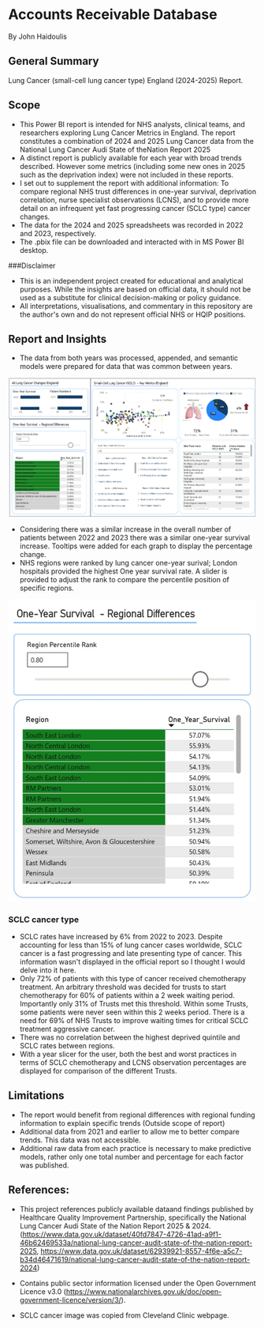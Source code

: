 # Accounts Receivable Database

By John Haidoulis

## General Summary

Lung Cancer (small-cell lung cancer type) England (2024-2025) Report.

## Scope

* This Power BI report is intended for NHS analysts, clinical teams, and researchers exploring Lung Cancer Metrics in England.
The report constitutes a combination of 2024 and 2025 Lung Cancer data from the National Lung Cancer Audi State of theNation Report 2025
* A distinct report is publicly available for each year with broad trends described. However some metrics (including some new ones in 2025 such as the deprivation index) were not included in these reports.
* I set out to supplement the report with additional information: To compare regional NHS trust differences in one-year survival, deprivation correlation, nurse specialist observations (LCNS), and to provide more detail on an infrequent yet fast progressing cancer (SCLC type) cancer changes. 
* The data for the 2024 and 2025 spreadsheets was recorded in 2022 and 2023, respectively.
* The .pbix file can be downloaded and interacted with in MS Power BI desktop.

###Disclaimer
* This is an independent project created for educational and analytical purposes. While the insights are based on official data, it should not be used as a substitute for clinical decision-making or policy guidance.
* All interpretations, visualisations, and commentary in this repository are the author's own and do not represent official NHS or HQIP positions.

## Report and Insights

* The data from both years was processed, appended, and semantic models were prepared for data that was common between years.

![Report](Screenshot1Final.jpg)

* Considering there was a similar increase in the overall number of patients between 2022 and 2023 there was a similar one-year survival increase. Tooltips were added for each graph to display the percentage change.
* NHS regions were ranked by lung cancer one-year surival; London hospitals provided the highest One year survival rate. A slider is provided to adjust the rank to compare the percentile position of specific regions.

![PercentileRank](Screenshot2Final.jpg)

### SCLC cancer type 
* SCLC rates have increased by 6% from 2022 to 2023. Despite accounting for less than 15% of lung cancer cases worldwide, SCLC cancer is a fast progressing and late presenting type of cancer. This information wasn't displayed in the official report so I thought I would delve into it here. 
* Only 72% of patients with this type of cancer received chemotherapy treatment. An arbitrary threshold was decided for trusts to start chemotherapy for 60% of patients within a 2 week waiting period. Importantly only 31% of Trusts met this threshold. Within some Trusts, some patients were never seen within this 2 weeks period. There is a need for 69% of NHS Trusts to improve waiting times for critical SCLC treatment aggressive cancer.
* There was no correlation between the highest deprived quintile and SCLC rates between regions.
* With a year slicer for the user, both the best and worst practices in terms of SCLC chemotherapy and LCNS observation percentages are displayed for comparison of the different Trusts.


## Limitations

* The report would benefit from regional differences with regional funding information to explain specific trends (Outside scope of report)
* Additional data from 2021 and earlier to allow me to better compare trends. This data was not accessible.
* Additional raw data from each practice is necessary to make predictive models, rather only one total number and percentage for each factor was published. 


## References:

* This project references publicly available dataand findings published by Healthcare Quality Improvement Partnership, specifically the National Lung Cancer Audi State of the Nation Report 2025 & 2024. (https://www.data.gov.uk/dataset/40fd7847-4726-41ad-a9f1-46b62469533a/national-lung-cancer-audit-state-of-the-nation-report-2025, https://www.data.gov.uk/dataset/62939921-8557-4f6e-a5c7-b34d46471619/national-lung-cancer-audit-state-of-the-nation-report-2024)
* Contains public sector information licensed under the Open Government Licence v3.0 (https://www.nationalarchives.gov.uk/doc/open-government-licence/version/3/).


* SCLC cancer image was copied from Cleveland Clinic webpage.

